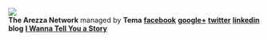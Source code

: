 ![](https://pbs.twimg.com/profile_images/570936206670569472/QbL8Zlor_bigger.jpeg )  
**The Arezza Network** managed by **Tema**  **[facebook](https://www.facebook.com/arezzanetwork)** **[google+](https://plus.google.com/u/0/+JohnLeboffe/posts)** **[twitter](https://twitter.com/arezza1)**  **[linkedin](https://www.linkedin.com/in/john-leboffe-8bb44032)**  **blog**  **[I Wanna Tell You a Story](https://arezzanetwork.blogspot.com)** 